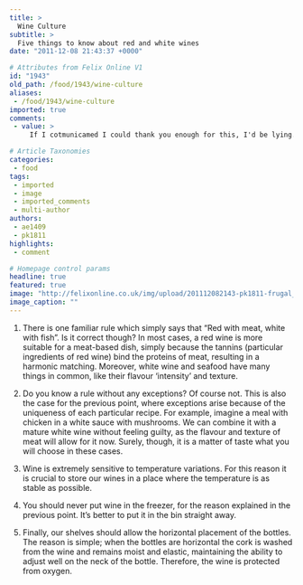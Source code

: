 ```yaml
---
title: >
  Wine Culture
subtitle: >
  Five things to know about red and white wines
date: "2011-12-08 21:43:37 +0000"

# Attributes from Felix Online V1
id: "1943"
old_path: /food/1943/wine-culture
aliases:
 - /food/1943/wine-culture
imported: true
comments:
 - value: >
     If I cotmunicamed I could thank you enough for this, I'd be lying.,Good to see real expertise on display. Your <a href="http://nltjwhfjjpt.com">coniotbutirn</a> is most welcome.

# Article Taxonomies
categories:
 - food
tags:
 - imported
 - image
 - imported_comments
 - multi-author
authors:
 - ae1409
 - pk1811
highlights:
 - comment

# Homepage control params
headline: true
featured: true
image: "http://felixonline.co.uk/img/upload/201112082143-pk1811-frugal_xmas_wine-1.jpg"
image_caption: ""
---
```


1. There is one familiar rule which simply says that “Red with meat, white with fish”. Is it correct though? In most cases, a red wine is more suitable for a meat-based dish, simply because the tannins (particular ingredients of red wine) bind the proteins of meat, resulting in a harmonic matching. Moreover, white wine and seafood have many things in common, like their flavour ‘intensity’ and texture.

2. Do you know a rule without any exceptions? Of course not. This is also the case for the previous point, where exceptions arise because of the uniqueness of each particular recipe. For example, imagine a meal with chicken in a white sauce with mushrooms. We can combine it with a mature white wine without feeling guilty, as the flavour and texture of meat will allow for it now. Surely, though, it is a matter of taste what you will choose in these cases.

3. Wine is extremely sensitive to temperature variations. For this reason it is crucial to store our wines in a place where the temperature is as stable as possible.

4. You should never put wine in the freezer, for the reason explained in the previous point. It’s better to put it in the bin straight away.

5. Finally, our shelves should allow the horizontal placement of the bottles. The reason is simple; when the bottles are horizontal the cork is washed from the wine and remains moist and elastic, maintaining the ability to adjust well on the neck of the bottle. Therefore, the wine is protected from oxygen.
